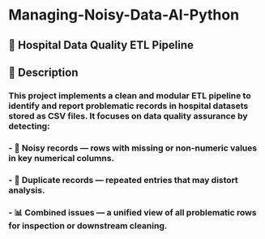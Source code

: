 # Managing-Noisy-Data-AI-Python

## 🏥 Hospital Data Quality ETL Pipeline

## 📌 Description

### This project implements a clean and modular ETL pipeline to identify and report problematic records in hospital datasets stored as CSV files. It focuses on data quality assurance by detecting:

### - 🧨 Noisy records — rows with missing or non-numeric values in key numerical columns.
### - 🔁 Duplicate records — repeated entries that may distort analysis.
### - 📊 Combined issues — a unified view of all problematic rows for inspection or downstream cleaning.

